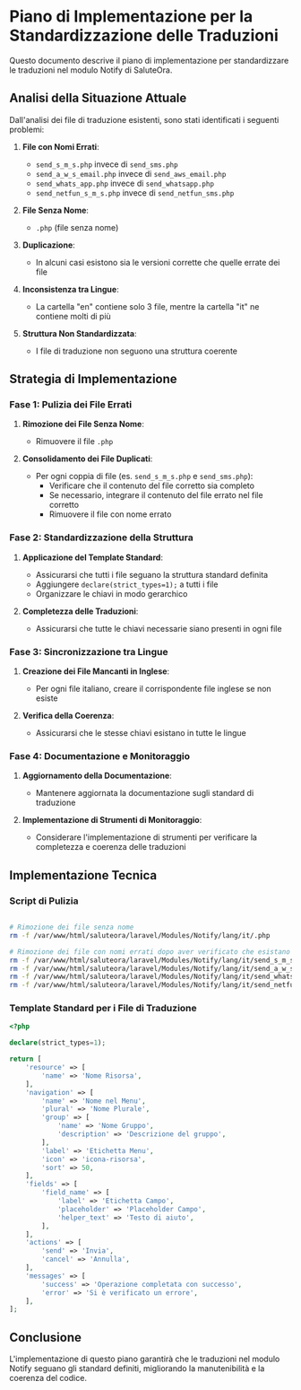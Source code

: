 # Piano di Implementazione per la Standardizzazione delle Traduzioni

Questo documento descrive il piano di implementazione per standardizzare le traduzioni nel modulo Notify di SaluteOra.

## Analisi della Situazione Attuale

Dall'analisi dei file di traduzione esistenti, sono stati identificati i seguenti problemi:

1. **File con Nomi Errati**:
   - `send_s_m_s.php` invece di `send_sms.php`
   - `send_a_w_s_email.php` invece di `send_aws_email.php`
   - `send_whats_app.php` invece di `send_whatsapp.php`
   - `send_netfun_s_m_s.php` invece di `send_netfun_sms.php`

2. **File Senza Nome**:
   - `.php` (file senza nome)

3. **Duplicazione**:
   - In alcuni casi esistono sia le versioni corrette che quelle errate dei file

4. **Inconsistenza tra Lingue**:
   - La cartella "en" contiene solo 3 file, mentre la cartella "it" ne contiene molti di più

5. **Struttura Non Standardizzata**:
   - I file di traduzione non seguono una struttura coerente

## Strategia di Implementazione

### Fase 1: Pulizia dei File Errati

1. **Rimozione dei File Senza Nome**:
   - Rimuovere il file `.php`

2. **Consolidamento dei File Duplicati**:
   - Per ogni coppia di file (es. `send_s_m_s.php` e `send_sms.php`):
     - Verificare che il contenuto del file corretto sia completo
     - Se necessario, integrare il contenuto del file errato nel file corretto
     - Rimuovere il file con nome errato

### Fase 2: Standardizzazione della Struttura

1. **Applicazione del Template Standard**:
   - Assicurarsi che tutti i file seguano la struttura standard definita
   - Aggiungere `declare(strict_types=1);` a tutti i file
   - Organizzare le chiavi in modo gerarchico

2. **Completezza delle Traduzioni**:
   - Assicurarsi che tutte le chiavi necessarie siano presenti in ogni file

### Fase 3: Sincronizzazione tra Lingue

1. **Creazione dei File Mancanti in Inglese**:
   - Per ogni file italiano, creare il corrispondente file inglese se non esiste

2. **Verifica della Coerenza**:
   - Assicurarsi che le stesse chiavi esistano in tutte le lingue

### Fase 4: Documentazione e Monitoraggio

1. **Aggiornamento della Documentazione**:
   - Mantenere aggiornata la documentazione sugli standard di traduzione

2. **Implementazione di Strumenti di Monitoraggio**:
   - Considerare l'implementazione di strumenti per verificare la completezza e coerenza delle traduzioni

## Implementazione Tecnica

### Script di Pulizia

```bash

# Rimozione dei file senza nome
rm -f /var/www/html/saluteora/laravel/Modules/Notify/lang/it/.php

# Rimozione dei file con nomi errati dopo aver verificato che esistano le versioni corrette
rm -f /var/www/html/saluteora/laravel/Modules/Notify/lang/it/send_s_m_s.php
rm -f /var/www/html/saluteora/laravel/Modules/Notify/lang/it/send_a_w_s_email.php
rm -f /var/www/html/saluteora/laravel/Modules/Notify/lang/it/send_whats_app.php
rm -f /var/www/html/saluteora/laravel/Modules/Notify/lang/it/send_netfun_s_m_s.php
```

### Template Standard per i File di Traduzione

```php
<?php

declare(strict_types=1);

return [
    'resource' => [
        'name' => 'Nome Risorsa',
    ],
    'navigation' => [
        'name' => 'Nome nel Menu',
        'plural' => 'Nome Plurale',
        'group' => [
            'name' => 'Nome Gruppo',
            'description' => 'Descrizione del gruppo',
        ],
        'label' => 'Etichetta Menu',
        'icon' => 'icona-risorsa',
        'sort' => 50,
    ],
    'fields' => [
        'field_name' => [
            'label' => 'Etichetta Campo',
            'placeholder' => 'Placeholder Campo',
            'helper_text' => 'Testo di aiuto',
        ],
    ],
    'actions' => [
        'send' => 'Invia',
        'cancel' => 'Annulla',
    ],
    'messages' => [
        'success' => 'Operazione completata con successo',
        'error' => 'Si è verificato un errore',
    ],
];
```

## Conclusione

L'implementazione di questo piano garantirà che le traduzioni nel modulo Notify seguano gli standard definiti, migliorando la manutenibilità e la coerenza del codice.
